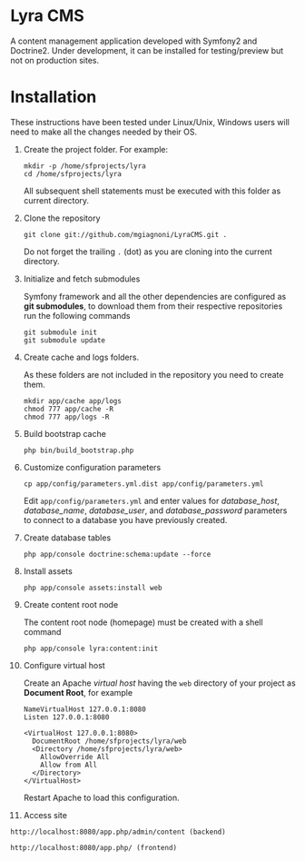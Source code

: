 Lyra CMS
========

A content management application developed with Symfony2 and Doctrine2.
Under development, it can be installed for testing/preview but not on
production sites.

Installation
============

These instructions have been tested under Linux/Unix, Windows users will
need to make all the changes needed by their OS.

1.  Create the project folder. For example:

        mkdir -p /home/sfprojects/lyra
        cd /home/sfprojects/lyra

    All subsequent shell statements must be executed with this folder as
    current directory.

2.  Clone the repository

        git clone git://github.com/mgiagnoni/LyraCMS.git .

    Do not forget the trailing `.` (dot) as you are cloning into the current
    directory.

3.  Initialize and fetch submodules

    Symfony framework and all the other dependencies are configured as
    **git submodules**, to download them from their respective repositories
    run the following commands

        git submodule init
        git submodule update

3.  Create cache and logs folders.

    As these folders are not included in the repository you need to create them.

        mkdir app/cache app/logs
        chmod 777 app/cache -R
        chmod 777 app/logs -R

4.  Build bootstrap cache

        php bin/build_bootstrap.php

5.  Customize configuration parameters

        cp app/config/parameters.yml.dist app/config/parameters.yml

    Edit `app/config/parameters.yml` and enter values for *database_host*,
    *database_name*, *database_user*, and *database_password* parameters to
    connect to a database you have previously created.

6.  Create database tables

        php app/console doctrine:schema:update --force

7.  Install assets

        php app/console assets:install web

8.  Create content root node

    The content root node (homepage) must be created with a shell command

        php app/console lyra:content:init

9.  Configure virtual host

    Create an Apache *virtual host* having the `web` directory of your
    project as **Document Root**, for example

        NameVirtualHost 127.0.0.1:8080
        Listen 127.0.0.1:8080

        <VirtualHost 127.0.0.1:8080>
          DocumentRoot /home/sfprojects/lyra/web
          <Directory /home/sfprojects/lyra/web>
            AllowOverride All
            Allow from All
          </Directory>
        </VirtualHost>

    Restart Apache to load this configuration.

10.  Access site

    http://localhost:8080/app.php/admin/content (backend)

    http://localhost:8080/app.php/ (frontend)
